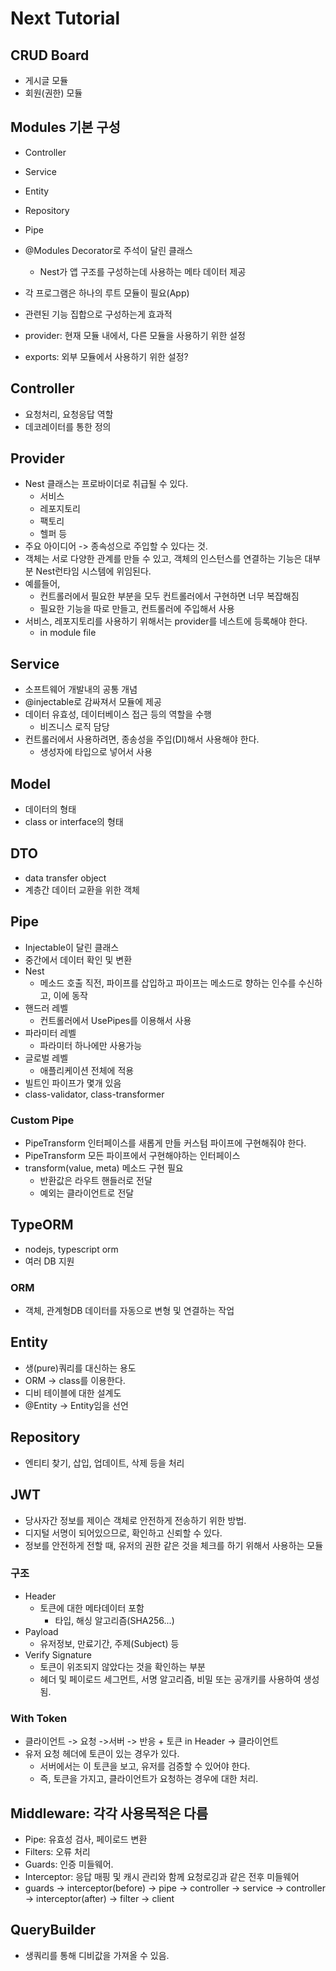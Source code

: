 # Next Tutorial

## CRUD Board
- 게시글 모듈
- 회원(권한) 모듈

## Modules 기본 구성
- Controller
- Service
- Entity
- Repository
- Pipe

- @Modules Decorator로 주석이 달린 클래스
  - Nest가 앱 구조를 구성하는데 사용하는 메타 데이터 제공
- 각 프로그램은 하나의 루트 모듈이 필요(App)
- 관련된 기능 집합으로 구성하는게 효과적
- provider: 현재 모듈 내에서, 다른 모듈을 사용하기 위한 설정
- exports: 외부 모듈에서 사용하기 위한 설정?

## Controller
- 요청처리, 요청응답 역할
- 데코레이터를 통한 정의
## Provider
- Nest 클래스는 프로바이더로 취급될 수 있다.
  - 서비스
  - 레포지토리
  - 팩토리
  - 헬퍼 등
- 주요 아이디어 -> 종속성으로 주입할 수 있다는 것.
- 객체는 서로 다양한 관계를 만들 수 있고, 객체의 인스턴스를 연결하는 기능은 대부분 Nest런타임 시스템에 위임된다.
- 예를들어, 
  - 컨트롤러에서 필요한 부분을 모두 컨트롤러에서 구현하면 너무 복잡해짐
  - 필요한 기능을 따로 만들고, 컨트롤러에 주입해서 사용
- 서비스, 레포지토리를 사용하기 위해서는 provider를 네스트에 등록해야 한다.
  - in module file
## Service
- 소프트웨어 개발내의 공통 개념
- @injectable로 감싸져서 모듈에 제공
- 데이터 유효성, 데이터베이스 접근 등의 역할을 수행
  - 비즈니스 로직 담당
- 컨트롤러에서 사용하려면, 종송성을 주입(DI)해서 사용해야 한다.
  - 생성자에 타입으로 넣어서 사용

## Model
- 데이터의 형태
- class or interface의 형태

## DTO
- data transfer object
- 계층간 데이터 교환을 위한 객체

## Pipe
- Injectable이 달린 클래스
- 중간에서 데이터 확인 및 변환
- Nest
  - 메소드 호출 직전, 파이프를 삽입하고 파이프는 메소드로 향하는 인수를 수신하고, 이에 동작
- 핸드러 레벨
  - 컨트롤러에서 UsePipes를 이용해서 사용
- 파라미터 레벨
  - 파라미터 하나에만 사용가능
- 글로벌 레벨
  - 애플리케이션 전체에 적용
- 빌트인 파이프가 몇개 있음
- class-validator, class-transformer

### Custom Pipe
- PipeTransform 인터페이스를 새롭게 만들 커스텀 파이프에 구현해줘야 한다.
- PipeTransform 모든 파이프에서 구현해야하는 인터페이스
- transform(value, meta) 메소드 구현 필요
  - 반환값은 라우트 핸들러로 전달
  - 예외는 클라이언트로 전달

## TypeORM
- nodejs, typescript orm
- 여러 DB 지원

### ORM
- 객체, 관계형DB 데이터를 자동으로 변형 및 연결하는 작업

## Entity
- 생(pure)쿼리를 대신하는 용도
- ORM -> class를 이용한다.
- 디비 테이블에 대한 설계도
- @Entity -> Entity임을 선언

## Repository
- 엔티티 찾기, 삽입, 업데이트, 삭제 등을 처리

## JWT
- 당사자간 정보를 제이슨 객체로 안전하게 전송하기 위한 방법.
- 디지털 서명이 되어있으므로, 확인하고 신뢰할 수 있다.
- 정보를 안전하게 전할 때, 유저의 권한 같은 것을 체크를 하기 위해서 사용하는 모듈

### 구조
- Header
  - 토큰에 대한 메타데이터 포함
    - 타입, 해싱 알고리즘(SHA256...)
- Payload
  - 유저정보, 만료기간, 주제(Subject) 등
- Verify Signature
  - 토큰이 위조되지 않았다는 것을 확인하는 부분
  - 헤더 및 페이로드 세그먼트, 서명 알고리즘, 비밀 또는 공개키를 사용하여 생성됨.

### With Token
- 클라이언트 -> 요청 ->서버 -> 반응 + 토큰 in Header -> 클라이언트
- 유저 요청 헤더에 토큰이 있는 경우가 있다.
  - 서버에서는 이 토큰을 보고, 유저를 검증할 수 있어야 한다.
  - 즉, 토큰을 가지고, 클라이언트가 요청하는 경우에 대한 처리.

## Middleware: 각각 사용목적은 다름
- Pipe: 유효성 검사, 페이로드 변환
- Filters: 오류 처리 
- Guards: 인증 미들웨어.
- Interceptor: 응답 매핑 및 캐시 관리와 함께 요청로깅과 같은 전후 미들웨어
- guards -> interceptor(before) -> pipe -> controller -> service -> controller -> interceptor(after) -> filter -> client

## QueryBuilder
- 생쿼리를 통해 디비값을 가져올 수 있음.